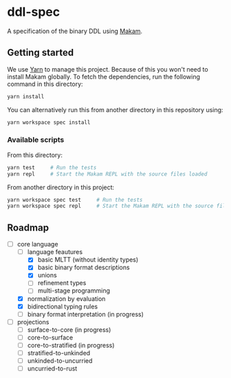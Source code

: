 # ddl-spec

A specification of the binary DDL using [Makam](https://github.com/astampoulis/makam/).

## Getting started

We use [Yarn](https://yarnpkg.com/) to manage this project. Because of this you
won't need to install Makam globally. To fetch the dependencies, run the
following command in this directory:

```sh
yarn install
```

You can alternatively run this from another directory in this repository using:

```sh
yarn workspace spec install
```

### Available scripts

From this directory:

```sh
yarn test     # Run the tests
yarn repl     # Start the Makam REPL with the source files loaded
```

From another directory in this project:

```sh
yarn workspace spec test     # Run the tests
yarn workspace spec repl     # Start the Makam REPL with the source files loaded
```

## Roadmap

- [ ] core language
    - [ ] language feautures
        - [x] basic MLTT (without identity types)
        - [x] basic binary format descriptions
        - [x] unions
        - [ ] refinement types
        - [ ] multi-stage programming
    - [x] normalization by evaluation
    - [x] bidirectional typing rules
    - [ ] binary format interpretation (in progress)
- [ ] projections
    - [ ] surface-to-core (in progress)
    - [ ] core-to-surface
    - [ ] core-to-stratified (in progress)
    - [ ] stratified-to-unkinded
    - [ ] unkinded-to-uncurried
    - [ ] uncurried-to-rust
